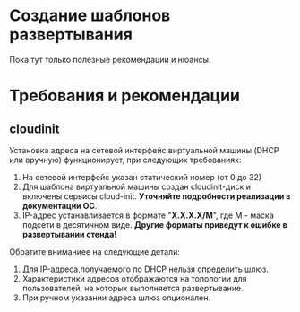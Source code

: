 # Создание шаблонов развертывания

Пока тут только полезные рекомендации и нюансы.

# Требования и рекомендации

## cloudinit

Установка адреса на сетевой интерфейс виртуальной машины (DHCP или вручную) функционирует, при следующих требованиях:

1. На сетевой интерфейс указан статический номер (от 0 до 32)
2. Для шаблона виртуальной машины создан cloudinit-диск и включены сервисы cloud-init. **Уточняйте подробности реализации
в документации ОС**.
3. IP-адрес устанавливается в формате "**X.X.X.X/M**", где M - маска подсети в десятичном виде. **Другие форматы приведут к ошибке
в развертывании стенда!**

Обратите вниманиее на следующие детали:

1. Для IP-адреса,получаемого по DHCP нельзя определить шлюз.
2. Характеристики адресов отображаются на топологии для пользователей, на которых выполняется развертывание.
3. При ручном указании адреса шлюз опционален.
